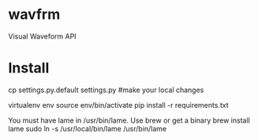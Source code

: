 wavfrm
======

Visual Waveform API

Install
==

cp settings.py.default settings.py #make your local changes

virtualenv env
source env/bin/activate
pip install -r requirements.txt

You must have lame in /usr/bin/lame.  Use brew or get a binary
brew install lame
sudo ln -s /usr/local/bin/lame /usr/bin/lame
